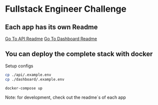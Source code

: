 # Fullstack Engineer Challenge

## Each app has its own Readme

[Go To API Readme](./api/README.md)
[Go To Dashboard Readme](./dashboard/README.md)

## You can deploy the complete stack with docker

Setup configs
```bash
cp ./api/.example.env
cp ./dashboard/.example.env
```

```bash
docker-compose up
```

Note: for development, check out the readme´s of each app
